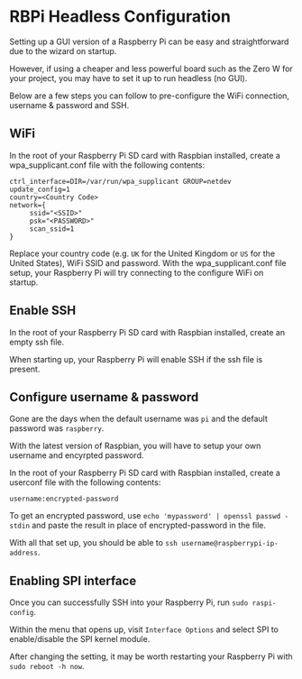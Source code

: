 # RBPi Headless Configuration

Setting up a GUI version of a Raspberry Pi can be easy and straightforward due to the wizard on startup.

However, if using a cheaper and less powerful board such as the Zero W for your project, you may have to set it up to run headless (no GUI).

Below are a few steps you can follow to pre-configure the WiFi connection, username & password and SSH.

## WiFi

In the root of your Raspberry Pi SD card with Raspbian installed, create a wpa_supplicant.conf file with the following contents:

```
ctrl_interface=DIR=/var/run/wpa_supplicant GROUP=netdev
update_config=1
country=<Country Code>
network={
     ssid="<SSID>"
     psk="<PASSWORD>"
     scan_ssid=1
}
```

Replace your country code (e.g. `UK` for the United Kingdom or `US` for the United States), WiFi SSID and password. With the wpa_supplicant.conf file setup, your Raspberry Pi will try connecting to the configure WiFi on startup.

## Enable SSH

In the root of your Raspberry Pi SD card with Raspbian installed, create an empty ssh file.

When starting up, your Raspberry Pi will enable SSH if the ssh file is present.

## Configure username & password

Gone are the days when the default username was `pi` and the default password was `raspberry`.

With the latest version of Raspbian, you will have to setup your own username and encyrpted password.

In the root of your Raspberry Pi SD card with Raspbian installed, create a userconf file with the following contents:

```
username:encrypted-password
```

To get an encrypted password, use `echo 'mypassword' | openssl passwd -stdin` and paste the result in place of encrypted-password in the file.

With all that set up, you should be able to `ssh username@raspberrypi-ip-address`.

## Enabling SPI interface

Once you can successfully SSH into your Raspberry Pi, run `sudo raspi-config`.

Within the menu that opens up, visit `Interface Options` and select SPI to enable/disable the SPI kernel module.

After changing the setting, it may be worth restarting your Raspberry Pi with `sudo reboot -h now`.
